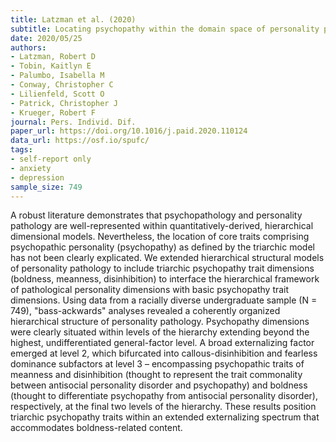 ```yaml
---
title: Latzman et al. (2020)
subtitle: Locating psychopathy within the domain space of personality pathology
date: 2020/05/25
authors:
- Latzman, Robert D
- Tobin, Kaitlyn E
- Palumbo, Isabella M
- Conway, Christopher C
- Lilienfeld, Scott O
- Patrick, Christopher J
- Krueger, Robert F
journal: Pers. Individ. Dif.
paper_url: https://doi.org/10.1016/j.paid.2020.110124
data_url: https://osf.io/spufc/
tags:
- self-report only
- anxiety
- depression
sample_size: 749
---
```


A robust literature demonstrates that psychopathology and personality pathology are well-represented within quantitatively-derived, hierarchical dimensional models. Nevertheless, the location of core traits comprising psychopathic personality (psychopathy) as defined by the triarchic model has not been clearly explicated. We extended hierarchical structural models of personality pathology to include triarchic psychopathy trait dimensions (boldness, meanness, disinhibition) to interface the hierarchical framework of pathological personality dimensions with basic psychopathy trait dimensions. Using data from a racially diverse undergraduate sample (N = 749), "bass-ackwards" analyses revealed a coherently organized hierarchical structure of personality pathology. Psychopathy dimensions were clearly situated within levels of the hierarchy extending beyond the highest, undifferentiated general-factor level. A broad externalizing factor emerged at level 2, which bifurcated into callous-disinhibition and fearless dominance subfactors at level 3 – encompassing psychopathic traits of meanness and disinhibition (thought to represent the trait commonality between antisocial personality disorder and psychopathy) and boldness (thought to differentiate psychopathy from antisocial personality disorder), respectively, at the final two levels of the hierarchy. These results position triarchic psychopathy traits within an extended externalizing spectrum that accommodates boldness-related content.

